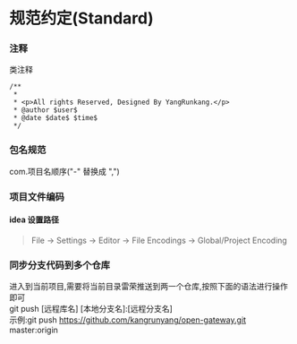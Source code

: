 # 规范约定(Standard)

### 注释
类注释
```
/**
 *
 * <p>All rights Reserved, Designed By YangRunkang.</p>
 * @author $user$
 * @date $date$ $time$
 */
```

 
 ### 包名规范
 com.项目名顺序("-" 替换成 ",")

 ### 项目文件编码
 #### idea 设置路径
 > File -> Settings -> Editor -> File Encodings -> Global/Project Encoding
 
 ### 同步分支代码到多个仓库
 进入到当前项目,需要将当前目录雷荣推送到两一个仓库,按照下面的语法进行操作即可<br/>
 git push [远程库名] [本地分支名]:[远程分支名]<br/>
 示例:git push https://github.com/kangrunyang/open-gateway.git master:origin<br/>